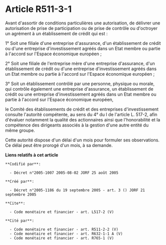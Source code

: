 # Article R511-3-1

Avant d'assortir de conditions particulières une autorisation, de délivrer une autorisation de prise de participation ou de
prise de contrôle ou d'octroyer un agrément à un établissement de crédit qui est :

1° Soit une filiale d'une entreprise d'assurance, d'un établissement de crédit ou d'une entreprise d'investissement agréés
dans un Etat membre ou partie à l'accord sur l'Espace économique européen ;

2° Soit une filiale de l'entreprise mère d'une entreprise d'assurance, d'un établissement de crédit ou d'une entreprise
d'investissement agréés dans un Etat membre ou partie à l'accord sur l'Espace économique européen ;

3° Soit un établissement contrôlé par une personne, physique ou morale, qui contrôle également une entreprise d'assurance, un
établissement de crédit ou une entreprise d'investissement agréés dans un Etat membre ou partie à l'accord sur l'Espace
économique européen,

le Comité des établissements de crédit et des entreprises d'investissement consulte l'autorité compétente, au sens du 4° du I
de l'article L. 517-2, afin d'évaluer notamment la qualité des actionnaires ainsi que l'honorabilité et la compétence des
dirigeants associés à la gestion d'une autre entité du même groupe.

Cette autorité dispose d'un délai d'un mois pour formuler ses observations. Ce délai peut être prorogé d'un mois, à sa
demande.

**Liens relatifs à cet article**

	**Codifié par**:

	  - Décret n°2005-1007 2005-08-02 JORF 25 août 2005

	**Créé par**:

	  - Décret n°2005-1186 du 19 septembre 2005 - art. 3 () JORF 21 septembre 2005

	**Cite**:

	  - Code monétaire et financier - art. L517-2 (V)

	**Cité par**:

	  - Code monétaire et financier - art. R511-2-2 (V)
	  - Code monétaire et financier - art. R632-1-1 A (V)
	  - Code monétaire et financier - art. R765-1 (V)
